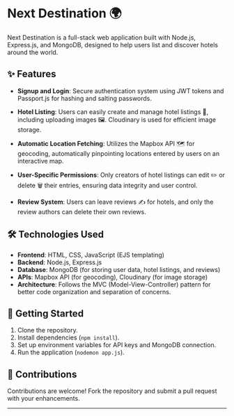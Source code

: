 # Next Destination 🌍

Next Destination is a full-stack web application built with Node.js, Express.js, and MongoDB, designed to help users list and discover hotels around the world.

## ✨ Features

- **Signup and Login**: Secure authentication system using JWT tokens and Passport.js for hashing and salting passwords.
  
- **Hotel Listing**: Users can easily create and manage hotel listings 🏨, including uploading images 🖼️. Cloudinary is used for efficient image storage.

- **Automatic Location Fetching**: Utilizes the Mapbox API 🗺️ for geocoding, automatically pinpointing locations entered by users on an interactive map.

- **User-Specific Permissions**: Only creators of hotel listings can edit ✏️ or delete 🗑️ their entries, ensuring data integrity and user control.

- **Review System**: Users can leave reviews ✍️ for hotels, and only the review authors can delete their own reviews.

## 🛠️ Technologies Used

- **Frontend**: HTML, CSS, JavaScript (EJS templating)
- **Backend**: Node.js, Express.js
- **Database**: MongoDB (for storing user data, hotel listings, and reviews)
- **APIs**: Mapbox API (for geocoding), Cloudinary (for image storage)
- **Architecture**: Follows the MVC (Model-View-Controller) pattern for better code organization and separation of concerns.

## 🚀 Getting Started

1. Clone the repository.
2. Install dependencies (`npm install`).
3. Set up environment variables for API keys and MongoDB connection.
4. Run the application (`nodemon app.js`).

## 🤝 Contributions

Contributions are welcome! Fork the repository and submit a pull request with your enhancements.

---
